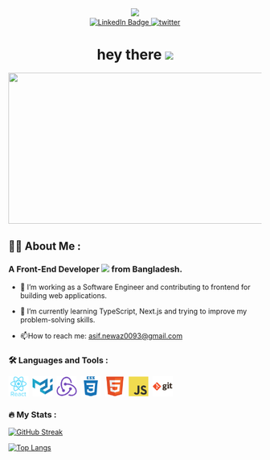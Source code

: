 <div id="header" align="center">
  <img src="https://media.giphy.com/media/QssGEmpkyEOhBCb7e1/giphy.gif" width="200"/>
  <div id="badges">
    <a href="https://www.linkedin.com/in/asifnewaz0093/">
      <img src="https://img.shields.io/badge/LinkedIn-blue?style=for-the-badge&logo=linkedin&logoColor=white" alt="LinkedIn Badge"/>
    </a>
    <a href="https://twitter.com/AsifNewaz0093">
      <img src="https://camo.githubusercontent.com/bbf165f587afcae5951680bb65c6b78c74912e9576836e3e4fc05e99233b7b28/68747470733a2f2f696d672e736869656c64732e696f2f62616467652f747769747465722d2532333030616365652e7376673f7374796c653d666f722d7468652d6261646765266c6f676f3d74776974746572266c6f676f436f6c6f723d7768697465" alt="twitter" data-canonical-src="https://img.shields.io/badge/twitter-%2300acee.svg?style=for-the-badge&amp;logo=twitter&amp;logoColor=white" style="max-width: 100%;">
    </a>
  </div>
  <h1>
    hey there
    <img src="https://media.giphy.com/media/hvRJCLFzcasrR4ia7z/giphy.gif" width="30px"/>
  </h1>
</div>
<div align="center">
  <img src="https://media.giphy.com/media/dWesBcTLavkZuG35MI/giphy.gif" width="600" height="300"/>
</div>


## :man_technologist: About Me :
### A Front-End Developer <img src="https://media.giphy.com/media/WUlplcMpOCEmTGBtBW/giphy.gif" width="30"> from Bangladesh.

- :telescope: I’m working as a Software Engineer and contributing to frontend for building web applications.

- :seedling: I’m currently learning TypeScript, Next.js and trying to improve my problem-solving skills.

- :mailbox:How to reach me: asif.newaz0093@gmail.com


### :hammer_and_wrench: Languages and Tools :

<div>
  <img src="https://github.com/devicons/devicon/blob/master/icons/react/react-original-wordmark.svg" title="React" alt="React" width="40" height="40"/>&nbsp;
  <img src="https://github.com/devicons/devicon/blob/master/icons/materialui/materialui-original.svg" title="Material UI" alt="Material UI" width="40" height="40"/>&nbsp;
  <img src="https://github.com/devicons/devicon/blob/master/icons/redux/redux-original.svg" title="Redux" alt="Redux " width="40" height="40"/>&nbsp;
  <img src="https://github.com/devicons/devicon/blob/master/icons/css3/css3-plain-wordmark.svg"  title="CSS3" alt="CSS" width="40" height="40"/>&nbsp;
  <img src="https://github.com/devicons/devicon/blob/master/icons/html5/html5-original.svg" title="HTML5" alt="HTML" width="40" height="40"/>&nbsp;
  <img src="https://github.com/devicons/devicon/blob/master/icons/javascript/javascript-original.svg" title="JavaScript" alt="JavaScript" width="40" height="40"/>&nbsp;
  <img src="https://github.com/devicons/devicon/blob/master/icons/git/git-original-wordmark.svg" title="Git" **alt="Git" width="40" height="40"/>
</div>


### :fire: My Stats :
[![GitHub Streak](http://github-readme-streak-stats.herokuapp.com?user=Asif-newaz&theme=dark&background=000000)](https://git.io/streak-stats)

[![Top Langs](https://github-readme-stats.vercel.app/api/top-langs/?username=Asif-newaz&layout=compact&theme=vision-friendly-dark)](https://github.com/anuraghazra/github-readme-stats)

<!---
Asif-newaz/Asif-newaz is a ✨ special ✨ repository because its `README.md` (this file) appears on your GitHub profile.
You can click the Preview link to take a look at your changes.
--->
